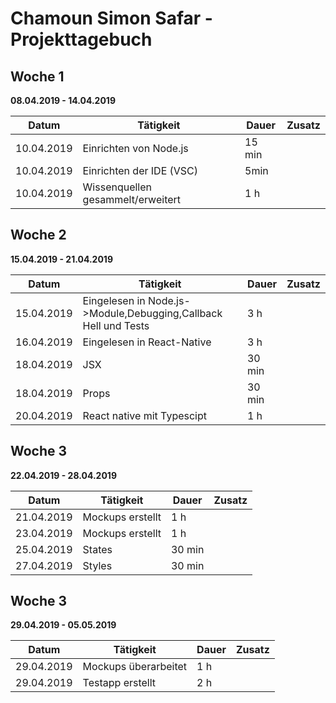 # Chamoun Simon Safar - Projekttagebuch

## Woche 1 
__08.04.2019 - 14.04.2019__

| Datum      | Tätigkeit                                                                | Dauer      | Zusatz |
| ---------- | ------------------------------------------------------------------------ | ---------- | ------ |
| 10.04.2019 | Einrichten von Node.js                                                   | 15 min     |        |
| 10.04.2019 | Einrichten der IDE (VSC)                                                 | 5min       |        |
| 10.04.2019 | Wissenquellen gesammelt/erweitert                                        | 1 h        |        |

## Woche 2
__15.04.2019 - 21.04.2019__

| Datum      | Tätigkeit                                                                | Dauer      | Zusatz |
| ---------- | ------------------------------------------------------------------------ | ---------- | ------ |
| 15.04.2019 | Eingelesen in Node.js->Module,Debugging,Callback Hell und Tests          | 3 h        |        |
| 16.04.2019 | Eingelesen in React-Native                                               | 3 h        |        |
| 18.04.2019 | JSX                                                                      | 30 min     |        |
| 18.04.2019 | Props                                                                    | 30 min     |        |
| 20.04.2019 | React native mit Typescipt                                               | 1 h        |        | 

## Woche 3
__22.04.2019 - 28.04.2019__

| Datum      | Tätigkeit                                                                | Dauer      | Zusatz |
| ---------- | ------------------------------------------------------------------------ | ---------- | ------ |
| 21.04.2019 | Mockups erstellt                                                         | 1 h        |        |
| 23.04.2019 | Mockups erstellt                                                         | 1 h        |        |
| 25.04.2019 | States                                                                   | 30 min     |        |
| 27.04.2019 | Styles                                                                   | 30 min     |        |

## Woche 3
__29.04.2019 - 05.05.2019__

| Datum      | Tätigkeit                                                                | Dauer      | Zusatz |
| ---------- | ------------------------------------------------------------------------ | ---------- | ------ |
| 29.04.2019 | Mockups überarbeitet                                                     | 1 h        |        |
| 29.04.2019 | Testapp erstellt                                                         | 2 h        |        |